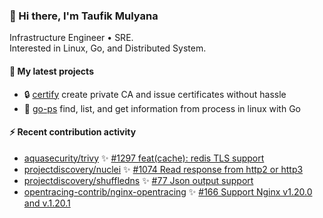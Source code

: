 ### 👋 Hi there, I'm Taufik Mulyana
Infrastructure Engineer • SRE.  
Interested in Linux, Go, and Distributed System. 


#### :seedling: My latest projects
- :lock: [certify](https://github.com/nothinux/certify) create private CA and issue certificates without hassle 
- :penguin: [go-ps](https://github.com/nothinux/go-ps) find, list, and get information from process in linux with Go  

#### :zap: Recent contribution activity
<!--START:pr-activity-->
- [aquasecurity/trivy](https://github.com/aquasecurity/trivy) :sparkles: [#1297 feat(cache): redis TLS support](https://github.com/aquasecurity/trivy/pull/1297)  
- [projectdiscovery/nuclei](https://github.com/projectdiscovery/nuclei) :sparkles: [#1074 Read response from http2 or http3](https://github.com/projectdiscovery/nuclei/pull/1074)  
- [projectdiscovery/shuffledns](https://github.com/projectdiscovery/shuffledns) :sparkles: [#77 Json output support](https://github.com/projectdiscovery/shuffledns/pull/77)  
- [opentracing-contrib/nginx-opentracing](https://github.com/opentracing-contrib/nginx-opentracing) :sparkles: [#166 Support Nginx v1.20.0 and v.1.20.1](https://github.com/opentracing-contrib/nginx-opentracing/pull/166)  
<!--END:pr-activity-->